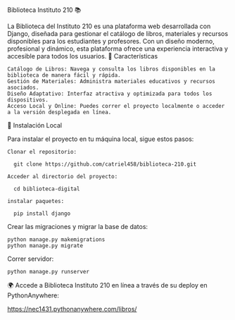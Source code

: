 Biblioteca Instituto 210 📚

La Biblioteca del Instituto 210 es una plataforma web desarrollada con Django, diseñada para gestionar el catálogo de libros, materiales y recursos disponibles para los estudiantes y profesores. Con un diseño moderno, profesional y dinámico, esta plataforma ofrece una experiencia interactiva y accesible para todos los usuarios.
🌟 Características

    Catálogo de Libros: Navega y consulta los libros disponibles en la biblioteca de manera fácil y rápida.
    Gestión de Materiales: Administra materiales educativos y recursos asociados.
    Diseño Adaptativo: Interfaz atractiva y optimizada para todos los dispositivos.
    Acceso Local y Online: Puedes correr el proyecto localmente o acceder a la versión desplegada en línea.

🔧 Instalación Local

Para instalar el proyecto en tu máquina local, sigue estos pasos:

    Clonar el repositorio:

      git clone https://github.com/catriel458/biblioteca-210.git

    Acceder al directorio del proyecto:

      cd biblioteca-digital

    instalar paquetes:

      pip install django

  Crear las migraciones y migrar la base de datos:

    python manage.py makemigrations
    python manage.py migrate

  Correr servidor:

    python manage.py runserver

 🌍  Accede a Biblioteca Instituto 210 en línea a través de su deploy en PythonAnywhere:

  https://nec1431.pythonanywhere.com/libros/
    

